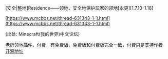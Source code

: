 \[安全\|整地\]Residence——领地，安全地保护玩家的领地\[永更\]\[1.7.10-1.18\]

[https://www.mcbbs.net/thread-631343-1-1.html](https://www.mcbbs.net/thread-631343-1-1.html)

\(出处: Minecraft\(我的世界\)中文论坛\)

老牌领地插件，付费，有免费版，免费版和付费版完全一致，付费只是支持作者 [开源地址](https://kgithub.com/Zrips/Residence)

